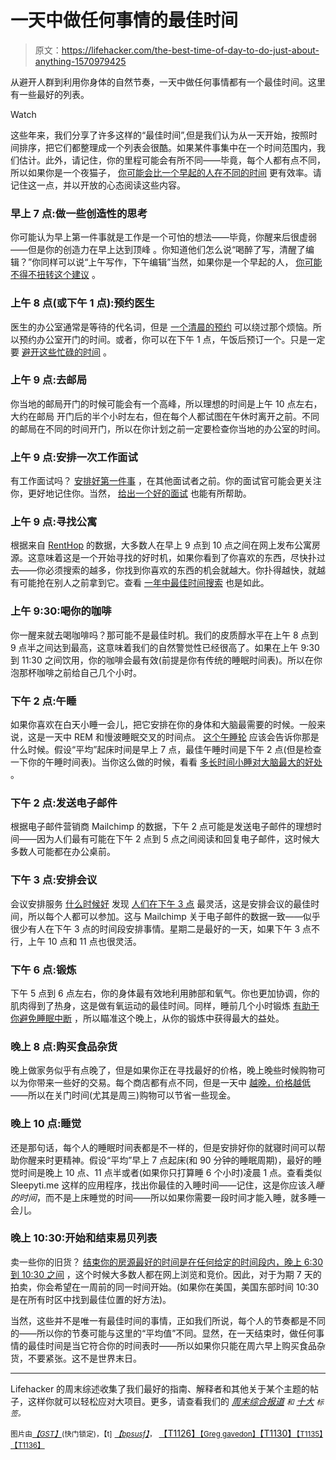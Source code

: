 # 一天中做任何事情的最佳时间

> 原文：<https://lifehacker.com/the-best-time-of-day-to-do-just-about-anything-1570979425>

从避开人群到利用你身体的自然节奏，一天中做任何事情都有一个最佳时间。这里有一些最好的列表。

Watch

这些年来，我们分享了许多这样的“最佳时间”,但是我们认为从一天开始，按照时间排序，把它们都整理成一个列表会很酷。如果某件事集中在一个时间范围内，我们估计。此外，请记住，你的里程可能会有所不同——毕竟，每个人都有点不同，所以如果你是一个夜猫子， [你可能会比一个早起的人在不同的时间](http://lifehacker.com/work-only-your-good-hours-to-become-more-productive-5810290) 更有效率。请记住这一点，并以开放的心态阅读这些内容。

### **早上 7 点:做一些创造性的思考**

你可能认为早上第一件事就是工作是一个可怕的想法——毕竟，你醒来后很虚弱——但是你的创造力在早上达到顶峰 。你知道他们怎么说“喝醉了写，清醒了编辑？”你同样可以说“上午写作，下午编辑”当然，如果你是一个早起的人， [你可能不得不扭转这个建议](http://lifehacker.com/your-optimal-creativity-time-may-be-the-opposite-of-you-5968174) 。

### 上午 8 点(或下午 1 点):预约医生

医生的办公室通常是等待的代名词，但是 [一个清晨的预约](http://lifehacker.com/book-a-doctors-appointment-at-8-00-am-or-1-00-pm-to-av-1047744938) 可以绕过那个烦恼。所以预约办公室开门的时间。或者，你可以在下午 1 点，午饭后预订一个。只是一定要 [避开这些忙碌的时间](http://lifehacker.com/avoid-these-appointment-times-to-skip-the-wait-at-the-d-1208620665) 。

### 上午 9 点:去邮局

你当地的邮局开门的时候可能会有一个高峰，所以理想的时间是上午 10 点左右，大约在邮局 开门后的半个小时左右，但在每个人都试图在午休时离开之前。不同的邮局在不同的时间开门，所以在你计划之前一定要检查你当地的办公室的时间。

### 上午 9 点:安排一次工作面试

有工作面试吗？ [安排好第一件事](http://lifehacker.com/schedule-earlier-interview-appointments-to-avoid-interv-1385556546) ，在其他面试者之前。你的面试官可能会更关注你，更好地记住你。当然， [给出一个好的面试](http://lifehacker.com/top-10-tips-for-acing-your-next-job-interview-5975338) 也能有所帮助。

### 上午 9 点:寻找公寓

根据来自 [RentHop](http://www.renthop.com/) 的数据，大多数人在早上 9 点到 10 点之间在网上发布公寓房源。这意味着这是一个开始寻找的好时机，如果你看到了你喜欢的东西，尽快扑过去——你必须搜索的越多，你找到你喜欢的东西的机会就越大。你扑得越快，就越有可能抢在别人之前拿到它。查看 [一年中最佳时间搜索](http://lifehacker.com/the-best-time-of-year-month-and-day-to-search-for-a-n-5954711) 也是如此。

### 上午 9:30:喝你的咖啡

你一醒来就去喝咖啡吗？那可能不是最佳时机。我们的皮质醇水平在上午 8 点到 9 点半之间达到最高，这意味着我们的自然警觉性已经很高了。如果在上午 9:30 到 11:30 之间饮用，你的咖啡会最有效(前提是你有传统的睡眠时间表)。所以在你泡那杯咖啡之前给自己几个小时。

### 下午 2 点:午睡

如果你喜欢在白天小睡一会儿，把它安排在你的身体和大脑最需要的时候。一般来说，这是一天中 REM 和慢波睡眠交叉的时间点。 [这个午睡轮](http://lifehacker.com/calculate-the-best-time-to-nap-with-this-interactive-na-5874738) 应该会告诉你那是什么时候。假设“平均”起床时间是早上 7 点，最佳午睡时间是下午 2 点(但是检查一下你的午睡时间表)。当你这么做的时候，看看 [多长时间小睡对大脑最大的好处](http://lifehacker.com/how-long-to-nap-for-the-biggest-brain-benefits-1251546669) 。

### 下午 2 点:发送电子邮件

根据电子邮件营销商 Mailchimp 的数据，下午 2 点可能是发送电子邮件的理想时间——因为人们最有可能在下午 2 点到 5 点之间阅读和回复电子邮件，这时候大多数人可能都在办公桌前。

### 下午 3 点:安排会议

会议安排服务 [什么时候好](http://whenisgood.net/) 发现 [人们在下午 3 点](http://lifehacker.com/tuesday-at-3pm-is-the-most-agreeable-meeting-time-5385900) 最灵活，这是安排会议的最佳时间，所以每个人都可以参加。这与 Mailchimp 关于电子邮件的数据一致——似乎很少有人在下午 3 点的时间段安排事情。星期二是最好的一天，如果下午 3 点不行，上午 10 点和 11 点也很灵活。

### 下午 6 点:锻炼

下午 5 点到 6 点左右，你的身体最有效地利用肺部和氧气。你也更加协调，你的肌肉得到了热身，这是做有氧运动的最佳时间。同样，睡前几个小时锻炼 [有助于你避免睡眠中断](http://lifehacker.com/figure-out-the-best-time-to-exercise-to-avoid-midday-fa-1222066463) ，所以瞄准这个晚上，从你的锻炼中获得最大的益处。

### 晚上 8 点:购买食品杂货

晚上做家务似乎有点晚了，但是如果你正在寻找最好的价格，晚上晚些时候购物可以为你带来一些好的交易。每个商店都有点不同，但是一天中 [越晚，价格越低](http://lifehacker.com/save-on-groceries-by-shopping-late-in-the-evening-espe-5809759)——所以在关门时间(尤其是周三)购物可以节省一些现金。

### 晚上 10 点:睡觉

还是那句话，每个人的睡眠时间表都是不一样的，但是安排好你的就寝时间可以帮助你醒来时更精神。假设“平均”早上 7 点起床(和 90 分钟的睡眠周期)，最好的睡觉时间是晚上 10 点、11 点半或者(如果你只打算睡 6 个小时)凌晨 1 点。查看类似 Sleepyti.me 这样的应用程序，找出你最佳的入睡时间——记住，这是你应该*入睡的时间*，而不是上床睡觉的时间——所以如果你需要一段时间才能入睡，就多睡一会儿。

### 晚上 10:30:开始和结束易贝列表

卖一些你的旧货？ [结束你的房源最好的时间是在任何给定的时间段内，晚上 6:30 到 10:30 之间](http://lifehacker.com/end-ebay-auctions-between-6-30-pm-and-10-30-pm-to-maxim-5871812) ，这个时候大多数人都在网上浏览和竞价。因此，对于为期 7 天的拍卖，你会希望在一周前的同一时间开始。(如果你在美国，美国东部时间 10:30 是在所有时区中找到最佳位置的好方法)。

当然，这些并不是唯一有最佳时间的事情，正如我们所说，每个人的节奏都是不同的——所以你的节奏可能与这里的“平均值”不同。显然，在一天结束时，做任何事情的最佳时间是当它符合你的时间表时——所以如果你只能在周六早上购买食品杂货，不要紧张。这不是世界末日。

* * *

Lifehacker 的周末综述收集了我们最好的指南、解释者和其他关于某个主题的帖子，这样你就可以轻松应对大项目。更多，请查看我们的 [*周末综合报道*](http://lifehacker.com/tag/weekend-roundup) <small>*和*</small> [*十大*](http://lifehacker.com/tag/lifehacker-top-10) <small>*标签。*</small>

<small>图片由</small>[*<small>【GST】</small>*](http://www.shutterstock.com/pic.mhtml?id=122075596&src=id)<small>(快门锁定)，【t]</small> [*<small>【bpsusf】</small>*](http://www.flickr.com/photos/usfbps/4597078894/)<small>，</small> [【T1126】<small>【Greg gavedon】</small>【T1130】](http://www.flickr.com/photos/54851530@N04)[<small></small>](http://www.flickr.com/photos/usnavy/5568691112/)<small>[【T1135】【T1136】](http://www.flickr.com/photos/usnavy/5568691112/)</small>